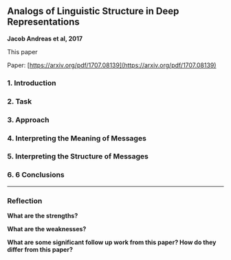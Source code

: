 ## Analogs of Linguistic Structure in Deep Representations

**Jacob Andreas et al, 2017**

This paper 

Paper: [https://arxiv.org/pdf/1707.08139](https://arxiv.org/pdf/1707.08139)

### 1. Introduction


### 2. Task


### 3. Approach


### 4. Interpreting the Meaning of Messages

### 5. Interpreting the Structure of Messages


### 6. 6 Conclusions

---

### Reflection      

**What are the strengths?** 


**What are the weaknesses?**      


**What are some significant follow up work from this paper? How do they differ from this paper?**   


